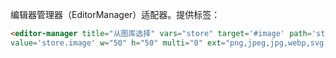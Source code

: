 编辑器管理器（EditorManager）适配器。提供标签：
```html
<editor-manager title="从图库选择" vars="store" target='#image' path='store/logo'
value='store.image' w="50" h="50" multi="0" ext="png,jpeg,jpg,webp,svg,ico"/>
```
